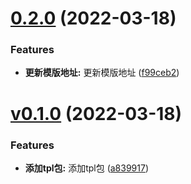 # [0.2.0](https://github.com/qinshixixing/lunarlight/compare/tpl/v0.1.0...tpl/0.2.0) (2022-03-18)


### Features

* **更新模版地址:** 更新模版地址 ([f99ceb2](https://github.com/qinshixixing/lunarlight/commit/f99ceb2d87906ec7f8e29c654e4e5f0499b1e505))



# [v0.1.0](https://github.com/qinshixixing/lunarlight/compare/a839917403113fa01ff1b4ff4d42e8631e2bd4d5...tpl/v0.1.0) (2022-03-18)


### Features

* **添加tpl包:** 添加tpl包 ([a839917](https://github.com/qinshixixing/lunarlight/commit/a839917403113fa01ff1b4ff4d42e8631e2bd4d5))



